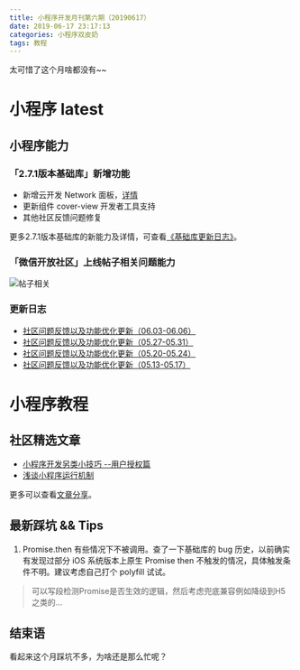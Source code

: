 ```yaml
---
title: 小程序开发月刊第六期（20190617）
date: 2019-06-17 23:17:13
categories: 小程序双皮奶
tags: 教程
---
```

太可惜了这个月啥都没有~~
<!--more-->

# 小程序 latest
## 小程序能力
### 「2.7.1版本基础库」新增功能
- 新增云开发 Network 面板，[详情](https://developers.weixin.qq.com/miniprogram/dev/wxcloud/guide/debug.html)  
- 更新组件 cover-view 开发者工具支持  
- 其他社区反馈问题修复  

更多2.7.1版本基础库的新能力及详情，可查看[《基础库更新日志》](https://developers.weixin.qq.com/miniprogram/dev/framework/release/)。
  
###  「微信开放社区」上线帖子相关问题能力
![帖子相关](http://km.oa.com/files/photos/pictures//20190617//1560737512_91.png)

### 更新日志
- [社区问题反馈以及功能优化更新（06.03-06.06）](https://developers.weixin.qq.com/community/develop/doc/00048cfe698378e701b86d72c56c01)  
- [社区问题反馈以及功能优化更新（05.27-05.31）](https://developers.weixin.qq.com/community/develop/doc/000e00bc1d81e051aca8b759f56401)  
- [社区问题反馈以及功能优化更新（05.20-05.24）](https://developers.weixin.qq.com/community/develop/doc/0002e212b94b58861ba81bbda56801)  
- [社区问题反馈以及功能优化更新（05.13-05.17）](https://developers.weixin.qq.com/community/develop/doc/00000ec37743f0906a98518df51801)  

# 小程序教程

## 社区精选文章
- [小程序开发另类小技巧 --用户授权篇](https://developers.weixin.qq.com/community/develop/article/doc/0000c42fea0668ff36b80d20451813)
- [浅谈小程序运行机制](https://developers.weixin.qq.com/community/develop/article/doc/0008a4c4f28f30fe3eb863b2750813)

更多可以查看[文章分享](https://developers.weixin.qq.com/community/develop/article)。

## 最新踩坑 && Tips
1. Promise.then 有些情况下不被调用。查了一下基础库的 bug 历史，以前确实有发现过部分 iOS 系统版本上原生 Promise then 不触发的情况，具体触发条件不明。建议考虑自己打个 polyfill 试试。

> 可以写段检测Promise是否生效的逻辑，然后考虑兜底兼容例如降级到H5之类的...

## 结束语
看起来这个月踩坑不多，为啥还是那么忙呢？
